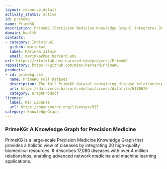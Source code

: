 ```yaml
---
layout: resource_detail
activity_status: active
id: primekg
name: PrimeKG
description: PrimeKG (Precision Medicine Knowledge Graph) integrates 20 high-quality biomedical resources to describe 17,080 diseases with over 4 million relationships across ten major biological scales.
domain: health
contacts:
- category: Individual
  github: marinkaz
  label: Marinka Zitnik
  email: marinka@hms.harvard.edu
url: https://zitniklab.hms.harvard.edu/projects/PrimeKG
repository: https://github.com/mims-harvard/PrimeKG
products:
- id: primekg.csv
  name: PrimeKG Full Dataset
  description: The full PrimeKG dataset containing disease relationships.
  url: https://dataverse.harvard.edu/api/access/datafile/6180620
  category: GraphProduct
license:
  label: MIT License
  url: https://opensource.org/licenses/MIT
category: KnowledgeGraph
---
```


### PrimeKG: A Knowledge Graph for Precision Medicine

PrimeKG is a large-scale Precision Medicine Knowledge Graph that provides a holistic view of diseases by integrating 20 high-quality biomedical resources. It describes 17,080 diseases with over 4 million relationships, enabling advanced network medicine and machine learning applications.
